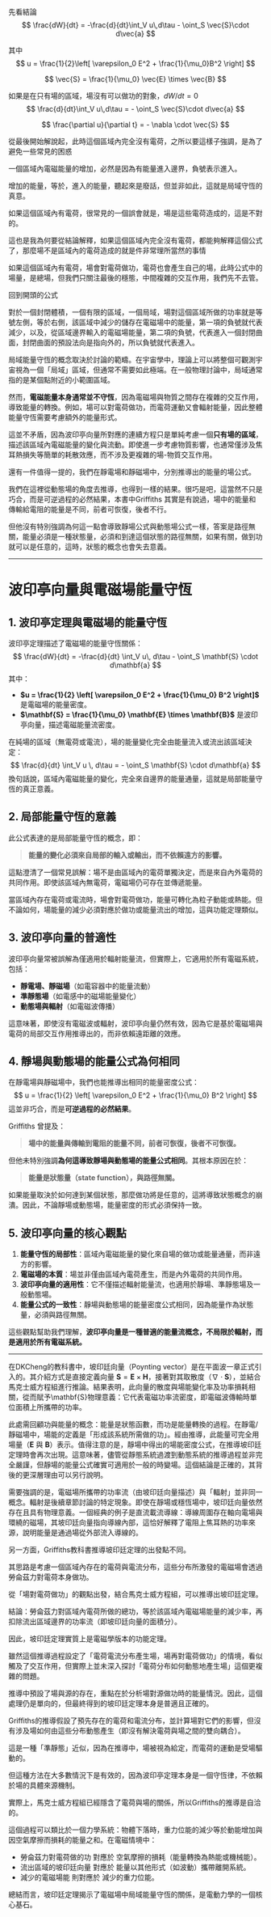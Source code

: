 
先看結論
$$
\frac{dW}{dt} = -\frac{d}{dt}\int_V u\,d\tau - \oint_S \vec{S}\cdot d\vec{a}
$$

其中
$$
u = \frac{1}{2}\left[ \varepsilon_0 E^2 + \frac{1}{\mu_0}B^2 \right]
$$

$$
\vec{S} = \frac{1}{\mu_0} \vec{E} \times \vec{B}
$$

如果是在只有場的區域，場沒有可以做功的對象，$dW/dt = 0$
$$
\frac{d}{dt}\int_V u\,d\tau =  - \oint_S \vec{S}\cdot d\vec{a}
$$

$$
\frac{\partial u}{\partial t} = - \nabla \cdot \vec{S}
$$

從最後開始解說起，此時這個區域內完全沒有電荷，之所以要這樣子強調，是為了避免一些常見的困惑

一個區域內電磁能量的增加，必然是因為有能量進入邊界，負號表示進入。

增加的能量，等於，進入的能量，聽起來是廢話，但並非如此，這就是局域守恆的真意。

如果這個區域內有電荷，很常見的一個誤會就是，場是這些電荷造成的，這是不對的。

這也是我為何要從結論解釋，如果這個區域內完全沒有電荷，都能夠解釋這個公式了，那麼場不是區域內的電荷造成的就是件非常理所當然的事情

如果這個區域內有電荷，場會對電荷做功，電荷也會產生自己的場，此時公式中的場量，是總場，但我們只關注最後的穩態，中間複雜的交互作用，我們先不去管。

回到開頭的公式

對於一個封閉體積，一個有限的區域，一個局域，場對這個區域所做的功率就是等號左側，等於右側，該區域中減少的儲存在電磁場中的能量，第一項的負號就代表減少，以及，從區域邊界輸入的電磁場能量，第二項的負號，代表進入一個封閉曲面，封閉曲面的預設法向是指向外的，所以負號就代表進入。

局域能量守恆的概念取決於討論的範疇。在宇宙學中，理論上可以將整個可觀測宇宙視為一個「局域」區域，但通常不需要如此極端。在一般物理討論中，局域通常指的是某個點附近的小範圍區域。  

然而，**電磁能量本身通常並不守恆**，因為電磁場與物質之間存在複雜的交互作用，導致能量的轉換。例如，場可以對電荷做功，而電荷運動又會輻射能量，因此整體能量守恆需要考慮額外的能量形式。  

這並不矛盾，因為波印亭向量所對應的連續方程只是單純考慮一個**只有場的區域**，描述該區域內電磁能量的變化與流動。即使進一步考慮物質影響，也通常僅涉及焦耳熱損失等簡單的耗散效應，而不涉及更複雜的場-物質交互作用。

還有一件值得一提的，我們在靜電場和靜磁場中，分別推導出的能量的場公式。

我們在這裡從動態場的角度去推導，也得到一樣的結果。很巧是吧，這當然不只是巧合，而是可逆過程的必然結果，本書中Griffiths 其實是有說過，場中的能量和傳輸給電阻的能量是不同，前者可恢復，後者不行。

但他沒有特別強調為何這一點會導致靜場公式與動態場公式一樣，答案是路徑無關，能量必須是一種狀態量，必須和到達這個狀態的路徑無關，如果有關，做到功就可以是任意的，這時，狀態的概念也會失去意義。

---

# **波印亭向量與電磁場能量守恆**

## **1. 波印亭定理與電磁場的能量守恆**
波印亭定理描述了電磁場的能量守恆關係：
$$
\frac{dW}{dt} = -\frac{d}{dt} \int_V u\, d\tau - \oint_S \mathbf{S} \cdot d\mathbf{a}
$$
其中：
- **$u = \frac{1}{2} \left[ \varepsilon_0 E^2 + \frac{1}{\mu_0} B^2 \right]$** 是電磁場的能量密度。
- **$\mathbf{S} = \frac{1}{\mu_0} \mathbf{E} \times \mathbf{B}$** 是波印亭向量，描述電磁能量流密度。

在純場的區域（無電荷或電流），場的能量變化完全由能量流入或流出該區域決定：
$$
\frac{d}{dt} \int_V u \, d\tau = - \oint_S \mathbf{S} \cdot d\mathbf{a}
$$
換句話說，區域內電磁能量的變化，完全來自邊界的能量通量，這就是局部能量守恆的真正意義。

## **2. 局部能量守恆的意義**
此公式表達的是局部能量守恆的概念，即：
> **能量的變化必須來自局部的輸入或輸出，而不依賴遠方的影響。**

這點澄清了一個常見誤解：場不是由區域內的電荷單獨決定，而是來自內外電荷的共同作用。即使該區域內無電荷，電磁場仍可存在並傳遞能量。

當區域內存在電荷或電流時，場會對電荷做功，能量可轉化為粒子動能或熱能。但不論如何，場能量的減少必須對應於做功或能量流出的增加，這與功能定理類似。

## **3. 波印亭向量的普適性**
波印亭向量常被誤解為僅適用於輻射能量流，但實際上，它適用於所有電磁系統，包括：
- **靜電場、靜磁場**（如電容器中的能量流動）
- **準靜態場**（如電感中的磁場能量變化）
- **動態場與輻射**（如電磁波傳播）

這意味著，即使沒有電磁波或輻射，波印亭向量仍然有效，因為它是基於電磁場與電荷的局部交互作用推導出的，而非依賴遠距離的效應。

## **4. 靜場與動態場的能量公式為何相同**
在靜電場與靜磁場中，我們也能推導出相同的能量密度公式：
$$
u = \frac{1}{2} \left[ \varepsilon_0 E^2 + \frac{1}{\mu_0} B^2 \right]
$$
這並非巧合，而是**可逆過程的必然結果**。

Griffiths 曾提及：
> **場中的能量與傳輸到電阻的能量不同，前者可恢復，後者不可恢復。**

但他未特別強調**為何這導致靜場與動態場的能量公式相同**。其根本原因在於：
> **能量是狀態量（state function），與路徑無關。**

如果能量取決於如何達到某個狀態，那麼做功將是任意的，這將導致狀態概念的崩潰。因此，不論靜場或動態場，能量密度的形式必須保持一致。

## **5. 波印亭向量的核心觀點**
1. **能量守恆的局部性**：區域內電磁能量的變化來自場的做功或能量通量，而非遠方的影響。
2. **電磁場的本質**：場並非僅由區域內電荷產生，而是內外電荷的共同作用。
3. **波印亭向量的適用性**：它不僅描述輻射能量流，也適用於靜場、準靜態場及一般動態場。
4. **能量公式的一致性**：靜場與動態場的能量密度公式相同，因為能量作為狀態量，必須與路徑無關。

這些觀點幫助我們理解，**波印亭向量是一種普適的能量流概念，不局限於輻射，而是適用於所有電磁系統。**

---

在DKCheng的教科書中，坡印廷向量（Poynting vector）是在平面波一章正式引入的。其介紹方式是直接定義向量 $\mathbf{S} = \mathbf{E} \times \mathbf{H}$，接著對其取散度（$\nabla \cdot \mathbf{S}$），並結合馬克士威方程組進行推論。結果表明，此向量的散度與場能變化率及功率損耗相關，從而賦予\mathbf{S}物理意義：它代表電磁功率流密度，即電磁波傳輸時單位面積上所攜帶的功率。

此處需回顧功與能量的概念：能量是狀態函數，而功是能量轉換的過程。在靜電/靜磁場中，場能的定義是「形成該系統所需做的功」。經由推導，此能量可完全用場量（$\mathbf{E}$ 與 $\mathbf{B}$）表示。值得注意的是，靜場中得出的場能密度公式，在推導坡印廷定理時會再次出現。這意味著，儘管從靜態系統過渡到動態系統的推導過程並非完全嚴謹，但靜場的能量公式確實可適用於一般的時變場。這個結論是正確的，其背後的更深層理由可以另行說明。

需要強調的是，電磁場所攜帶的功率流（由坡印廷向量描述）與「輻射」並非同一概念。輻射是後續章節討論的特定現象。即使在靜場或穩恆場中，坡印廷向量依然存在且具有物理意義。一個經典的例子是直流載流導線：導線周圍存在軸向電場與環繞的磁場，其坡印廷向量指向導線內部，這恰好解釋了電阻上焦耳熱的功率來源，說明能量是通過場從外部流入導線的。

另一方面，Griffiths教科書推導坡印廷定理的出發點不同。

其思路是考慮一個區域內存在的電荷與電流分布，這些分布所激發的電磁場會透過勞侖茲力對電荷本身做功。

從「場對電荷做功」的觀點出發，結合馬克士威方程組，可以推導出坡印廷定理。

結論：勞侖茲力對區域內電荷所做的總功，等於該區域內電磁場能量的減少率，再扣除流出區域邊界的功率流（即坡印廷向量的面積分）。

因此，坡印廷定理實質上是電磁學版本的功能定理。

雖然這個推導過程設定了「電荷電流分布產生場，場再對電荷做功」的情境，看似觸及了交互作用，但實際上並未深入探討「電荷分布如何動態地產生場」這個更複雜的問題。

推導中預設了場與源的存在，重點在於分析場對源做功時的能量情況。因此，這個處理仍是單向的，但最終得到的坡印廷定理本身是普適且正確的。

Griffiths的推導假設了預先存在的電荷和電流分布，並計算場對它們的影響，但沒有涉及場如何由這些分布動態產生（即沒有解決電荷與場之間的雙向耦合）。

這是一種「準靜態」近似，因為在推導中，場被視為給定，而電荷的運動是受場驅動的。

但這種方法在大多數情況下是有效的，因為波印亭定理本身是一個守恆律，不依賴於場的具體來源機制。

實際上，馬克士威方程組已經隱含了電荷與場的關係，所以Griffiths的推導是自洽的。

這個過程可以類比於一個力學系統：物體下落時，重力位能的減少等於動能增加與因空氣摩擦而損耗的能量之和。在電磁情境中：
- 勞侖茲力對電荷做的功 對應於 空氣摩擦的損耗（能量轉換為熱能或機械能）。
- 流出區域的坡印廷向量 對應於 能量以其他形式（如波動）攜帶離開系統。
- 減少的電磁場能 則對應於 減少的重力位能。

總結而言，坡印廷定理揭示了電磁場中局域能量守恆的關係，是電動力學的一個核心基石。